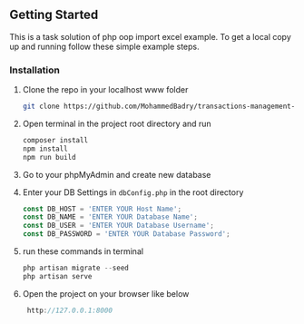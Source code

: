 
<!-- GETTING STARTED -->
## Getting Started

This is a task solution of php oop import excel example.
To get a local copy up and running follow these simple example steps.


### Installation

1. Clone the repo in your localhost www folder
   ```sh
   git clone https://github.com/MohammedBadry/transactions-management-system.git
   ```

2. Open terminal in the project root directory and run
   ```js
   composer install
   npm install
   npm run build
   ```

3. Go to your phpMyAdmin and create new database

4. Enter your DB Settings in `dbConfig.php` in the root directory
   ```js
   const DB_HOST = 'ENTER YOUR Host Name';
   const DB_NAME = 'ENTER YOUR Database Name';
   const DB_USER = 'ENTER YOUR Database Username';
   const DB_PASSWORD = 'ENTER YOUR Database Password';
   ```

5. run these commands in terminal
   ```js
   php artisan migrate --seed
   php artisan serve
   ```
6. Open the project on your browser like below
   ```js
    http://127.0.0.1:8000
   ```
